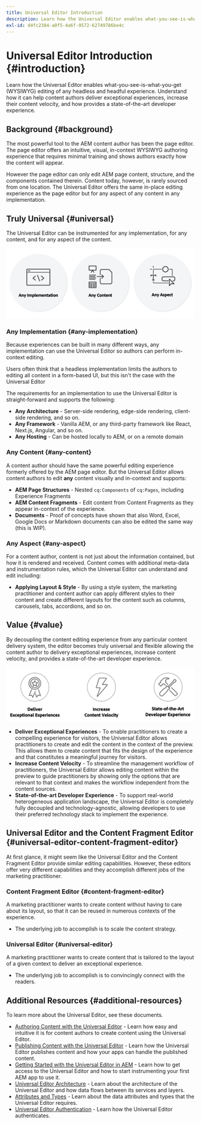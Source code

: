 ```yaml
---
title: Universal Editor Introduction
description: Learn how the Universal Editor enables what-you-see-is-what-you-get (WYSIWYG) editing of any headless and headful experience. Understand how it can help content authors deliver exceptional experiences, increase their content velocity, and how provides a state-of-the-art developer experience.
exl-id: d4fc2384-a0f5-4a6f-9572-62749786be4c
---
```


# Universal Editor Introduction {#introduction}

Learn how the Universal Editor enables what-you-see-is-what-you-get (WYSIWYG) editing of any headless and headful experience. Understand how it can help content authors deliver exceptional experiences, increase their content velocity, and how provides a state-of-the-art developer experience.

## Background {#background}

The most powerful tool to the AEM content author has been the page editor. The page editor offers an intuitive, visual, in-context WYSIWYG authoring experience that requires minimal training and shows authors exactly how the content will appear.

However the page editor can only edit AEM page content, structure, and the components contained therein. Content today, however, is rarely sourced from one location. The Universal Editor offers the same in-place editing experience as the page editor but for any aspect of any content in any implementation.

## Truly Universal {#universal}

The Universal Editor can be instrumented for any implementation, for any content, and for any aspect of the content.

![What makes it universal](assets/universal.png)

### Any Implementation {#any-implementation}

Because experiences can be built in many different ways, any implementation can use the Universal Editor so authors can perform in-context editing.

Users often think that a headless implementation limits the authors to editing all content in a form-based UI, but this isn't the case with the Universal Editor

The requirements for an implementation to use the Universal Editor is straight-forward and supports the following:

* **Any Architecture** - Server-side rendering, edge-side rendering, client-side rendering, and so on.
* **Any Framework** - Vanilla AEM, or any third-party framework like React, Next.js, Angular, and so on.
* **Any Hosting** - Can be hosted locally to AEM, or on a remote domain

### Any Content {#any-content}

A content author should have the same powerful editing experience formerly offered by the AEM page editor. But the Universal Editor allows content authors to edit **any** content visually and in-context and supports:

* **AEM Page Structures** - Nested `cq:Components` of `cq:Pages`, including Experience Fragments
* **AEM Content Fragments** - Edit content from Content Fragments as they appear in-context of the experience.
* **Documents** - Proof of concepts have shown that also Word, Excel, Google Docs or Markdown documents can also be edited the same way (this is WIP).

### Any Aspect {#any-aspect}

For a content author, content is not just about the information contained, but how it is rendered and received. Content comes with additional meta-data and instrumentation rules, which the Universal Editor can understand and edit including:

* **Applying Layout &amp; Style** - By using a style system, the marketing practitioner and content author can apply different styles to their content and create different layouts for the content such as columns, carousels, tabs, accordions, and so on.

## Value {#value}

By decoupling the content editing experience from any particular content delivery system, the editor becomes truly universal and flexible allowing the content author to delivery exceptional experiences, increase content velocity, and provides a state-of-the-art developer experience.

![The value of the Universal Editor](assets/value.png)

* **Deliver Exceptional Experiences** - To enable practitioners to create a compelling experience for visitors, the Universal Editor allows practitioners to create and edit the content in the context of the preview. This allows them to create content that fits the design of the experience and that constitutes a meaningful journey for visitors.
* **Increase Content Velocity** - To streamline the management workflow of practitioners, the Universal Editor allows editing content within the preview to guide practitioners by showing only the options that are relevant to that context and makes the workflow independent from the content sources.
* **State-of-the-art Developer Experience** - To support real-world heterogeneous application landscape, the Universal Editor is completely fully decoupled and technology-agnostic, allowing developers to use their preferred technology stack to implement the experience.

## Universal Editor and the Content Fragment Editor {#universal-editor-content-fragment-editor}

At first glance, it might seem like the Universal Editor and the Content Fragment Editor provide similar editing capabilities. However, these editors offer very different capabilities and they accomplish different jobs of the marketing practitioner.

### Content Fragment Editor {#content-fragment-editor} 

A marketing practitioner wants to create content without having to care about its layout, so that it can be reused in numerous contexts of the experience.

* The underlying job to accomplish is to scale the content strategy.

### Universal Editor {#universal-editor}

A marketing practitioner wants to create content that is tailored to the layout of a given context to deliver an exceptional experience.

* The underlying job to accomplish is to convincingly connect with the readers.

## Additional Resources {#additional-resources}

To learn more about the Universal Editor, see these documents.

* [Authoring Content with the Universal Editor](/help/sites-cloud/authoring/universal-editor/authoring.md) - Learn how easy and intuitive it is for content authors to create content using the Universal Editor.
* [Publishing Content with the Universal Editor](/help/sites-cloud/authoring/universal-editor/publishing.md) - Learn how the Universal Editor publishes content and how your apps can handle the published content.
* [Getting Started with the Universal Editor in AEM](getting-started.md) - Learn how to get access to the Universal Editor and how to start instrumenting your first AEM app to use it.
* [Universal Editor Architecture](architecture.md) - Learn about the architecture of the Universal Editor and how data flows between its services and layers.
* [Attributes and Types](attributes-types.md) - Learn about the data attributes and types that the Universal Editor requires.
* [Universal Editor Authentication](authentication.md) - Learn how the Universal Editor authenticates.

